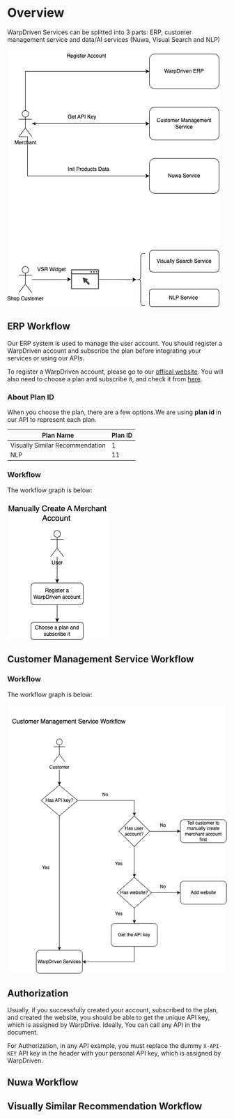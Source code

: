 # Overview

WarpDriven Services can be splitted into 3 parts: ERP, customer management service and data/AI services (Nuwa, Visual Search and NLP)

<img alt="alt_text" width="auto" src="https://github.com/warpdriven/vsr-rest-api-doc/blob/dev/images/overview.png?raw=true"/>

## ERP Workflow

Our ERP system is used to manage the user account. You should register a WarpDriven account and subscribe the plan before integrating your services or using our APIs.

To register a WarpDriven account, please go to our [offical website](https://warp-driven.com). You will also need to choose a plan and subscribe it, and check it from [here](https://erp.warp-driven.com/@/subscription).


### <a id="plan-id">About Plan ID</a>

When you choose the plan, there are a few options.We are using **plan id** in our API to represent each plan.

Plan Name | Plan ID
--------- | --------
Visually Similar Recommendation | 1
NLP | 11

### Workflow

The workflow graph is below:

<img alt="alt_text" width="auto" src="https://github.com/warpdriven/vsr-rest-api-doc/blob/dev/images/erp.png?raw=true"/>


## Customer Management Service Workflow

### Workflow

The workflow graph is below:

<img alt="alt_text" width="auto" src="https://github.com/warpdriven/vsr-rest-api-doc/blob/dev/images/customer-mgt-service.png?raw=true"/>

## Authorization

Usually, if you successfully created your account, subscribed to the plan, and created the website, you should be able to get the unique API key, which is assigned by WarpDrive. Ideally, You can call any API in the document.

<aside class="notice">
For Authorization, in any API example, you must replace the dummy <code>X-API-KEY</code> API key in the header with your personal API key, which is assigned by WarpDriven.
</aside>

## Nuwa Workflow

## Visually Similar Recommendation Workflow